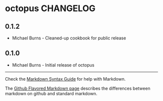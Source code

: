 octopus CHANGELOG
=================

0.1.2
-----
- Michael Burns - Cleaned-up cookbook for public release

0.1.0
-----
- Michael Burns - Initial release of octopus

- - -
Check the [Markdown Syntax Guide](http://daringfireball.net/projects/markdown/syntax) for help with Markdown.

The [Github Flavored Markdown page](http://github.github.com/github-flavored-markdown/) describes the differences between markdown on github and standard markdown.
